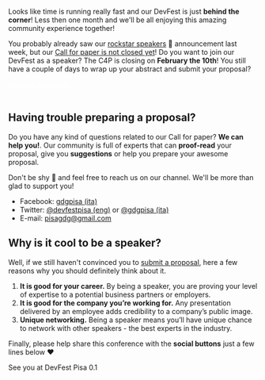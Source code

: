 Looks like time is running really fast and our DevFest is just **behind the corner**! Less then one month and we'll be all enjoying this amazing community experience together!

You probably already saw our [rockstar speakers](/blog/posts/first-speakers-announced/) 🚀 announcement last week, but our [Call for paper is not closed yet](http://bit.ly/dfpi17-c4p)! Do you want to join our DevFest as a speaker? The C4P is closing on **February the 10th**! You still have a couple of days to wrap up your abstract and submit your proposal?

<div class="text-center">
<a href="http://bit.ly/dfpi17-c4p" target="_blank" class="style-scope header-content" style="color: white; ">
  <paper-button class="primary style-scope header-content x-scope paper-button-0" raised="" role="button" tabindex="0" animated="" aria-disabled="false" elevation="1">Become a speaker</paper-button>
</a>
</div>
<br/>

## Having trouble preparing a proposal?

Do you have any kind of questions related to our Call for paper? **We can help you!**. Our community is full of experts that can **proof-read** your proposal, give you **suggestions** or help you prepare your awesome proposal.

Don't be shy 🐣 and feel free to reach us on our channel. We'll be more than glad to support you!

* Facebook: [gdgpisa (ita)](http://facebook.com/gdgpisa)
* Twitter: [@devfestpisa (eng)](https://twitter.com/devfestpisa) or [@gdgpisa (ita)](https://twitter.com/gdgpisa)
* E-mail: [pisagdg@gmail.com](mailto:pisagdg+devfest@gmail.com)


## Why is it cool to be a speaker?

Well, if we still haven't convinced you to [submit a proposal](http://bit.ly/dfpi17-c4p), here a few reasons why you should definitely think about it.

1. **It is good for your career.** By being a speaker, you are proving your level of expertise to a potential business partners or employers.
2. **It is good for the company you’re working for.** Any presentation delivered by an employee adds credibility to a company’s public image.
3. **Unique networking.** Being a speaker means you’ll have unique chance to network with other speakers - the best experts in the industry.


Finally, please help share this conference with the **social buttons** just a few lines below ❤️

See you at DevFest Pisa 0.1